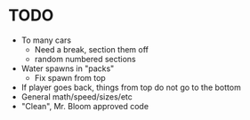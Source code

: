 # TODO

- To many cars
    - Need a break, section them off
    - random numbered sections
- Water spawns in "packs"
    - Fix spawn from top
- If player goes back, things from top do not go to the bottom
- General math/speed/sizes/etc
- "Clean", Mr. Bloom approved code